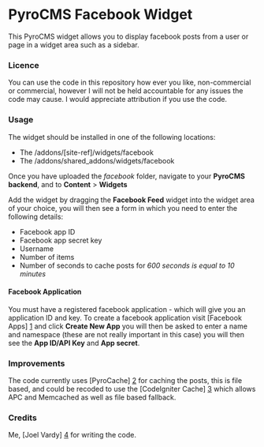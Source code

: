 PyroCMS Facebook Widget
=======================

This PyroCMS widget allows you to display facebook posts from a user or page in a widget area such as a sidebar.

### Licence

You can use the code in this repository how ever you like, non-commercial or commercial, however I will not be held accountable for any issues the code may cause.
I would appreciate attribution if you use the code.

### Usage

The widget should be installed in one of the following locations:

 * The /addons/[site-ref]/widgets/facebook
 * The /addons/shared_addons/widgets/facebook

Once you have uploaded the *facebook* folder, navigate to your **PyroCMS backend**, and to **Content** > **Widgets**

Add the widget by dragging the **Facebook Feed** widget into the widget area of your choice, you will then see a form in which you need to enter the following details:

 * Facebook app ID
 * Facebook app secret key
 * Username
 * Number of items
 * Number of seconds to cache posts for *600 seconds is equal to 10 minutes*

#### Facebook Application

You must have a registered facebook application - which will give you an application ID and key. To create a facebook application visit [Facebook Apps] [1] and click **Create New App** you will then be asked to enter a name and namespace (these are not really important in this case) you will then see the **App ID/API Key** and **App secret**.

### Improvements

The code currently uses [PyroCache] [2] for caching the posts, this is file based, and could be recoded to use the [CodeIgniter Cache] [3] which allows APC and Memcached as well as file based fallback.

### Credits

Me, [Joel Vardy] [4] for writing the code.

  [1]: https://developers.facebook.com/apps     "Facebook Apps"
  [2]: http://docs.pyrocms.com/2.1/manual/index.php/developers/tools/pyrocache     "PyroCache"
  [3]: http://codeigniter.com/user_guide/libraries/caching.html     "CodeIgniter Cache"
  [4]: http://joelvardy.com     "Joel Vardy"